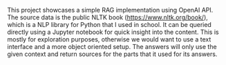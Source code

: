 This project showcases a simple RAG implementation using OpenAI API.
The source data is the public NLTK book (https://www.nltk.org/book/), which is a NLP library for Python that I used in school.
It can be queried directly using a Jupyter notebook for quick insight into the content. This is mostly for exploration purposes, otherwise we would want to use a text interface and a more object oriented setup.
The answers will only use the given context and return sources for the parts that it used for its answers.

